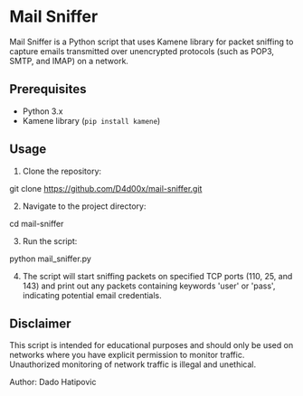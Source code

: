 # Mail Sniffer

Mail Sniffer is a Python script that uses Kamene library for packet sniffing to capture emails transmitted over unencrypted protocols (such as POP3, SMTP, and IMAP) on a network.

## Prerequisites

- Python 3.x
- Kamene library (`pip install kamene`)

## Usage

1. Clone the repository:

git clone https://github.com/D4d00x/mail-sniffer.git

2. Navigate to the project directory:

cd mail-sniffer

3. Run the script:

python mail_sniffer.py

4. The script will start sniffing packets on specified TCP ports (110, 25, and 143) and print out any packets containing keywords 'user' or 'pass', indicating potential email credentials.

## Disclaimer

This script is intended for educational purposes and should only be used on networks where you have explicit permission to monitor traffic. Unauthorized monitoring of network traffic is illegal and unethical.

Author: Dado Hatipovic
